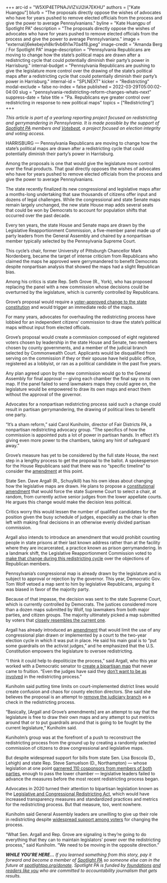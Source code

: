 +++
arc-id = "W5XIP4ETPNAJVIZVJI2IA7EKHU"
authors = ["Kate Huangpu"]
blurb = "The proposals directly oppose the wishes of advocates who have for years pushed to remove elected officials from the process and give the power to average Pennsylvanians."
byline = "Kate Huangpu of Spotlight PA"
description = "The proposals directly oppose the wishes of advocates who have for years pushed to remove elected officials from the process and give the power to average Pennsylvanians."
image = "external/j6ekebejvh8kr9vb6h1w70a4f8.jpeg"
image-credit = "Amanda Berg / For Spotlight PA"
image-description = "Pennsylvania Republicans are moving to change how the state’s political maps are drawn after a redistricting cycle that could potentially diminish their party’s power in Harrisburg."
internal-budget = "Pennsylvania Republicans are pushing to give the legislature more control over the drawing of the state’s political maps after a redistricting cycle that could potentially diminish their party’s power in Harrisburg."
internal-id = "SPLNEXT"
kicker = "Redistricting"
modal-exclude = false
no-index = false
published = 2022-03-29T05:00:02-04:00
slug = "pennsylvania-redistricting-reform-changes-whats-next"
suppress-date = false
title = "Pa. Republicans eye greater control over redistricting in response to new political maps"
topics = ["Redistricting"]
+++

<i>This article is part of a yearlong reporting project focused on redistricting and gerrymandering in Pennsylvania. It is made possible by the support of </i><a href="https://lesspage.com/"><i>Spotlight PA</i></a><i> members and </i><a href="https://votebeat.org/"><i>Votebeat</i></a><i>, a project focused on election integrity and voting access.</i>

HARRISBURG — Pennsylvania Republicans are moving to change how the state’s political maps are drawn after a redistricting cycle that could potentially diminish their party’s power in Harrisburg.

Among the proposals is one that would give the legislature more control over the final products. That goal directly opposes the wishes of advocates who have for years pushed to remove elected officials from the process and give the power to average Pennsylvanians.

The state recently finalized its new congressional and legislative maps after a months-long undertaking that saw thousands of citizens offer input and dozens of legal challenges. While the congressional and state Senate maps remain largely unchanged, the new state House map adds several seats that could be won by Democrats to account for population shifts that occurred over the past decade.

<script src="https://lesspage.com/embed.js" async></script><div data-spl-embed-version="1" data-spl-src="https://lesspage.com/embeds/newsletter/"></div>

Every ten years, the state House and Senate maps are drawn by the Legislative Reapportionment Commission, a five-member panel made up of party leaders from the General Assembly and chaired by a nonpartisan member typically selected by the Pennsylvania Supreme Court.

This cycle’s chair, former University of Pittsburgh Chancellor Mark Nordenberg, became the target of intense criticism from Republicans who claimed the maps he approved were gerrymandered to benefit Democrats despite nonpartisan analysis that showed the maps had a slight Republican bias.

Among his critics is state Rep. Seth Grove (R., York), who has proposed replacing the panel with a new commission whose decisions could be overturned by the legislature, which is currently controlled by Republicans.

Grove’s proposal would require a <a href="https://lesspage.com/news/2022/01/pennsylvania-redistricting-legislative-panel-constitutional-map/">voter-approved change to the state constitution</a> and would trigger an immediate redo of the maps.

For many years, advocates for overhauling the redistricting process have lobbied for an independent citizens’ commission to draw the state’s political maps without input from elected officials.

Grove’s proposal would create a commission composed of eight registered voters chosen by leadership in the state House and Senate, two members chosen by county governments, and a member of the judicial branch selected by Commonwealth Court. Applicants would be disqualified from serving on the commission if they or their spouse have held public office, registered as a lobbyist, or ran as a political candidate in the past five years.

Any plan agreed upon by the new commission would go to the General Assembly for final approval — giving each chamber the final say on its own map. If the panel failed to send lawmakers maps they could agree on, the legislature would be empowered to draw its own maps and enact them without the approval of the governor.

Advocates for a nonpartisan redistricting process said such a change could result in partisan gerrymandering, the drawing of political lines to benefit one party.

“It’s a sham reform,” said Carol Kuniholm, director of Fair Districts PA, a nonpartisan redistricting advocacy group. “The specifics of how the commission is appointed puts a lot of power in partisan hands. In effect it’s giving even more power to the chambers, taking any hint of safeguard away.”

Grove’s measure has yet to be considered by the full state House, the next step in a lengthy process to get the proposal to the ballot. A spokesperson for the House Republicans said that there was no “specific timeline” to consider the <a href="https://www.legis.state.pa.us/cfdocs/billinfo/billinfo.cfm?syear=2021&sInd=0&body=H&type=B&bn=2207">amendment</a> at this point.

State Sen. Dave Argall (R., Schuylkill) has his own ideas about changing how the legislative maps are drawn. He plans to propose a <a href="https://www.legis.state.pa.us/cfdocs/Legis/CSM/showMemoPublic.cfm?chamber=S&SPick=20210&cosponId=37052">constitutional amendment</a> that would force the state Supreme Court to select a chair, at random, from currently active senior judges from the lower appellate courts. He argues this change would make the decision less political.

Critics worry this would lessen the number of qualified candidates for the position given the busy schedule of judges, especially as the chair is often left with making final decisions in an otherwise evenly divided partisan commission.

Argall also intends to introduce an amendment that would prohibit counting people in state prisons at their last known address rather than at the facility where they are incarcerated, a practice known as prison gerrymandering. In a landmark shift, the Legislative Reapportionment Commission voted to <a href="https://lesspage.com/news/2021/08/pa-prison-gerrymandering-2o20-census-redistricting/">make that change during this redistricting cycle</a> over the objections of Republican members.

Pennsylvania’s congressional map is already drawn by the legislature and is subject to approval or rejection by the governor. This year, Democratic Gov. Tom Wolf vetoed a map sent to him by legislative Republicans, arguing it was biased in favor of the majority party.

Because of that impasse, the decision was sent to the state Supreme Court, which is currently controlled by Democrats. The justices considered more than a dozen maps submitted by Wolf, top lawmakers from both major parties, and citizen groups. The majority ultimately picked a map submitted by voters that <a href="https://lesspage.com/news/2022/02/pennsylvania-redistricting-congressional-map-supreme-court-pick/">closely resembles the current one</a>.

Argall has already introduced an <a href="https://www.legis.state.pa.us/cfdocs/billinfo/billinfo.cfm?syear=2021&sind=0&body=S&type=B&bn=1166">amendment</a> that would limit the use of any congressional plan drawn or implemented by a court to the two-year election cycle in which it was put in place. He said his main goal is to “put some guardrails on the activist judges,” and he emphasized that the U.S. Constitution empowers the legislature to oversee redistricting.

“I think it could help to depoliticize the process,” said Argall, who this year worked with a Democratic senator to <a href="https://www.inquirer.com/politics/election/pennsylvania-redistricting-congressional-map-sharif-street-democrats-20211209.html">create a bipartisan map</a> that never came to fruition. “Even the judges have said they <a href="https://www.inquirer.com/politics/pennsylvania/pennsylvania-supreme-court-redistricting-politics-20220301.html">don’t want to be as involved</a> in the redistricting process.”

Kuniholm said putting time limits on court-implemented district lines would create confusion and chaos for county election directors. She said she believes the proposal is an attempt to <a href="https://lesspage.com/news/2022/03/pennsylvania-congressional-map-lawsuit-independent-state-legislature-doctrine/">remove the judiciary branch</a> as a check in the redistricting process.

“Basically, [Argall and Grove’s amendments] are an attempt to say that the legislature is free to draw their own maps and any attempt to put metrics around that or to put guardrails around that is going to be fought by the current legislature,” Kuniholm said.

<script src="https://lesspage.com/embed.js" async></script><div data-spl-embed-version="1" data-spl-src="https://lesspage.com/embeds/donate/"></div>

Kuniholm’s group was at the forefront of a push to reconstruct the redistricting process from the ground up by creating a randomly selected commission of citizens to draw congressional and legislative maps.

But despite widespread support for bills from state Sen. Lisa Boscola (D., Lehigh) and state Rep. Steve Samuelson (D., Northampton) — whose legislation at one point <a href="https://www.cityandstatepa.com/politics/2018/04/pa-house-republicans-gut-and-replace-redistricting-bill/364740/">garnered 110 cosponsors from members of both parties</a>, enough to pass the lower chamber — legislative leaders failed to advance the measures before the most recent redistricting process began.

Advocates in 2020 turned their attention to bipartisan legislation known as the <a href="https://lesspage.com/news/2021/07/pa-redistricting-reform-dead-next-steps-2021/">Legislative and Congressional Redistricting Act,</a> which would have increased transparency measures and standardized practices and metrics for the redistricting process. But that measure, too, went nowhere.

Kuniholm said General Assembly leaders are unwilling to give up their role in redistricting despite <a href="https://lancasteronline.com/news/politics/pa-voters-maintain-majority-support-for-redistricting-reform-advocates-hope-to-finally-achieve-it-by/article_29a90d4e-05de-11ec-b4c8-034af6c41309.html">widespread support among voters</a> for changing the process.

“What Sen. Argall and Rep. Grove are signaling is they’re going to do everything that they can to maintain legislators’ power over the redistricting process,” said Kuniholm. “We need to be moving in the opposite direction.”

<i><b>WHILE YOU’RE HERE...</b></i><i> If you learned something from this story, pay it forward and become a member of </i><a href="https://lesspage.com/"><i>Spotlight PA</i></a><i> so someone else can in the future at </i><a href="http://spotlightpa.org/donate"><i>spotlightpa.org/donate</i></a><i>. Spotlight PA is funded by</i><a href="https://lesspage.com/support"><i> foundations</i></a><i> </i><a href="https://lesspage.com/support"><i>and readers like you</i></a><i> who are committed to accountability journalism that gets results.</i>
